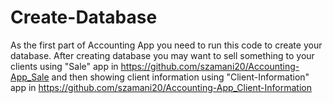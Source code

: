 # Create-Database
As the first part of Accounting App you need to run this code to create your database.
After creating database you may want to sell something to your clients using "Sale" app in https://github.com/szamani20/Accounting-App_Sale
and then showing client information using "Client-Information" app in https://github.com/szamani20/Accounting-App_Client-Information
